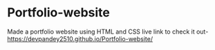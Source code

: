# Portfolio-website
Made a portfolio website using HTML and CSS
live link to check it out- https://devpandey2510.github.io/Portfolio-website/
